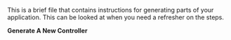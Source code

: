 This is a brief file that contains instructions for generating parts 
of your application. This can be looked at when you need a refresher on the steps.

**Generate A New Controller**

